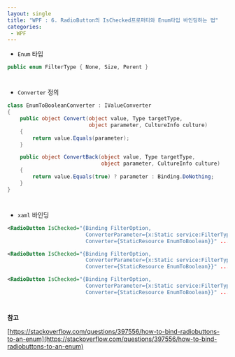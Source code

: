 ```yaml
---
layout: single
title: "WPF : 6. RadioButton의 IsChecked프로퍼티와 Enum타입 바인딩하는 법"
categories:
 - WPF
---
```


- `Enum` 타입

```csharp
public enum FilterType { None, Size, Perent }
```

<div style="line-height : 0.8">
<br/>
</div>

- `Converter` 정의

```csharp
class EnumToBooleanConverter : IValueConverter
{
    public object Convert(object value, Type targetType, 
                          object parameter, CultureInfo culture)
    {
        return value.Equals(parameter);
    }

    public object ConvertBack(object value, Type targetType, 
                              object parameter, CultureInfo culture)
    {
        return value.Equals(true) ? parameter : Binding.DoNothing;
    }
}
```

<div style="line-height : 0.8">
<br/>
</div>

- `xaml` 바인딩

```xml
<RadioButton IsChecked="{Binding FilterOption,    
                         ConverterParameter={x:Static service:FilterType.NONE}, 
                         Converter={StaticResource EnumToBoolean}}" .../>

<RadioButton IsChecked="{Binding FilterOption,    
                         ConverterParameter={x:Static service:FilterType.Size}, 
                         Converter={StaticResource EnumToBoolean}}" .../>

<RadioButton IsChecked="{Binding FilterOption,    
                         ConverterParameter={x:Static service:FilterType.Perent }, 
                         Converter={StaticResource EnumToBoolean}}" .../>
```

<div style="line-height : 0.8">
<br/>
</div>

**참고**

[https://stackoverflow.com/questions/397556/how-to-bind-radiobuttons-to-an-enum](https://stackoverflow.com/questions/397556/how-to-bind-radiobuttons-to-an-enum)